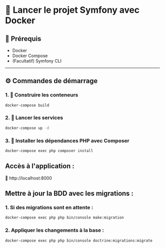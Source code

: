 # 🚀 Lancer le projet Symfony avec Docker

## 🐳 Prérequis

- Docker
- Docker Compose
- (Facultatif) Symfony CLI

---

## ⚙️ Commandes de démarrage

### 1. 🔧 Construire les conteneurs

```bash
docker-compose build
```

### 2. 🚀 Lancer les services

```bash
docker-compose up -d
```

### 3. 🎼 Installer les dépendances PHP avec Composer

```bash
docker-compose exec php composer install
```

## Accès à l'application :
📍 http://localhost:8000


## Mettre à jour la BDD avec les migrations :

### 1. Si des migrations sont en attente :

```bash
docker-compose exec php php bin/console make:migration
```

### 2. Appliquer les changements à la base :

```bash
docker-compose exec php php bin/console doctrine:migrations:migrate
```
